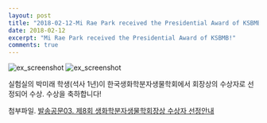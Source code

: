 ```yaml
---
layout: post
title: "2018-02-12-Mi Rae Park received the Presidential Award of KSBMB!"
date: 2018-02-12
excerpt: "Mi Rae Park received the Presidential Award of KSBMB!"
comments: true
---
```


![ex_screenshot](/assets/img/PMR_KSBMB.jpg)
![ex_screenshot](/assets/img/PMR_KSBMB_Award.jpg)

실험실의 박미래 학생(석사 1년)이 한국생화학분자생물학회에서 회장상의 수상자로 선정되어 수상.
수상을 축하합니다!


첨부파일. [발송공문03. 제8회 생화학분자생물학회장상 수상자 선정안내](/assets/PMR_KSBMB.pdf)
